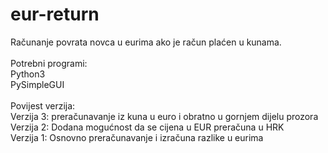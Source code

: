 # eur-return

Računanje povrata novca u eurima ako je račun plaćen u kunama.<br>
<br>
Potrebni programi:<br>
Python3<br>
PySimpleGUI<br>
<br>
Povijest verzija:<br>
Verzija 3: preračunavanje iz kuna u euro i obratno u gornjem dijelu prozora<br>
Verzija 2: Dodana mogućnost da se cijena u EUR preračuna u HRK<br>
Verzija 1: Osnovno preračunavanje i izračuna razlike u eurima
